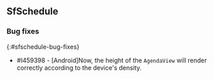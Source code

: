 ## SfSchedule

### Bug fixes
{:#sfschedule-bug-fixes}

* \#I459398 - [Android]Now, the height of the `AgendaView` will render correctly according to the device's density.